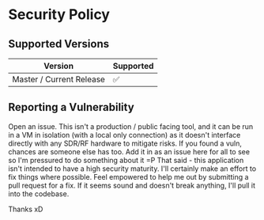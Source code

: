 # Security Policy

## Supported Versions

| Version | Supported          |
| ------- | ------------------ |
| Master / Current Release  | :white_check_mark: |


## Reporting a Vulnerability

Open an issue. This isn't a production / public facing tool, and it can be run in a VM in isolation (with a local only connection) as it doesn't interface directly with any SDR/RF hardware to mitigate risks. If you found a vuln, chances are someone else has too. Add it in as an issue here for all to see so I'm pressured to do something about it =P
That said - this application isn't intended to have a high security maturity. I'll certainly make an effort to fix things where possible.
Feel empowered to help me out by submitting a pull request for a fix. If it seems sound and doesn't break anything, I'll pull it into the codebase.

Thanks xD
